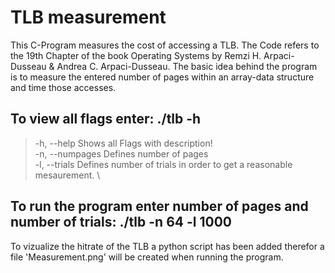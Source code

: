 # TLB measurement

This C-Program measures the cost of accessing a TLB. The Code refers to the 19th Chapter of the book Operating Systems by Remzi H. Arpaci-Dusseau & Andrea C. Arpaci-Dusseau.
The basic idea behind the program is to measure the entered number of pages within an array-data structure and time those accesses.

## To view all flags enter: ./tlb -h
> -h, --help	Shows all Flags with description! \
> -n, --numpages	Defines number of pages \
> -l, --trials	Defines number of trials in order to get a reasonable mesaurement. \

## To run the program enter number of pages and number of trials: ./tlb -n 64 -l 1000


To vizualize the hitrate of the TLB a python script has been added therefor a file 'Measurement.png' will be created when running the program. 


